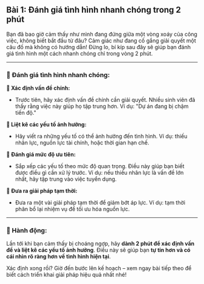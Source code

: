 ## Bài 1: Đánh giá tình hình nhanh chóng trong 2 phút

Bạn đã bao giờ cảm thấy như mình đang đứng giữa một vòng xoáy của công việc, không biết bắt đầu từ đâu? Cảm giác như đang cố gắng giải quyết một câu đố mà không có hướng dẫn! Đừng lo, bí kíp sau đây sẽ giúp bạn đánh giá tình hình một cách nhanh chóng chỉ trong vòng 2 phút.

---

### 📌 Đánh giá tình hình nhanh chóng:

**🔹 Xác định vấn đề chính:**
- Trước tiên, hãy xác định vấn đề chính cần giải quyết. Nhiều sinh viên đã thấy rằng việc này giúp họ tập trung hơn. Ví dụ: "Dự án đang bị chậm tiến độ."

**🔹 Liệt kê các yếu tố ảnh hưởng:**
- Hãy viết ra những yếu tố có thể ảnh hưởng đến tình hình. Ví dụ: thiếu nhân lực, nguồn lực tài chính, hoặc thời gian hạn chế.

**🔹 Đánh giá mức độ ưu tiên:**
- Sắp xếp các yếu tố theo mức độ quan trọng. Điều này giúp bạn biết được điều gì cần xử lý trước. Ví dụ: nếu thiếu nhân lực là vấn đề lớn nhất, hãy tập trung vào việc tuyển dụng.

**🔹 Đưa ra giải pháp tạm thời:**
- Đưa ra một vài giải pháp tạm thời để giảm bớt áp lực. Ví dụ: tạm thời phân bổ lại nhiệm vụ để tối ưu hóa nguồn lực.

---

### 🚀 Hành động:

Lần tới khi bạn cảm thấy bị choáng ngợp, hãy **dành 2 phút để xác định vấn đề và liệt kê các yếu tố ảnh hưởng**. Điều này sẽ giúp bạn **tự tin hơn và có cái nhìn rõ ràng hơn về tình hình hiện tại**.

Xác định xong rồi? Giờ đến bước lên kế hoạch – xem ngay bài tiếp theo để biết cách triển khai giải pháp hiệu quả nhất nhé!